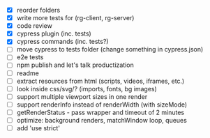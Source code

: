 - [x] reorder folders
- [x] write more tests for (rg-client, rg-server)
- [x] code review
- [x] cypress plugin (inc. tests)
- [x] cypress commands (inc. tests?)
- [ ] move cypress to tests folder (change something in cypress.json)
- [ ] e2e tests
- [ ] npm publish and let's talk productization
- [ ] readme
- [ ] extract resources from html (scripts, videos, iframes, etc.)
- [ ] look inside css/svg/? (imports, fonts, bg images)
- [ ] support multiple viewport sizes in one render
- [ ] support renderInfo instead of renderWidth (with sizeMode)
- [ ] getRenderStatus - pass wrapper and timeout of 2 minutes
- [ ] optimize: background renders, matchWindow loop, queues
- [ ] add 'use strict'